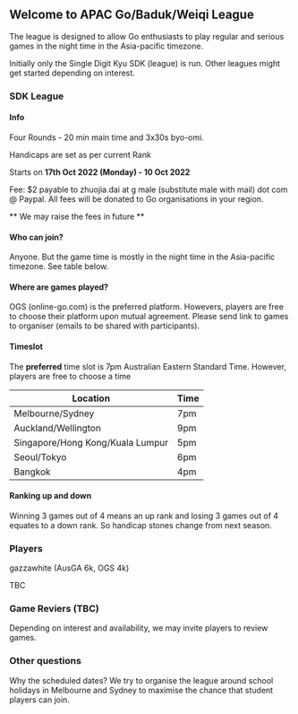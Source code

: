 
## Welcome to APAC Go/Baduk/Weiqi League

The league is designed to allow Go enthusiasts to play regular and serious games in the night time in the Asia-pacific timezone. 

Initially only the Single Digit Kyu SDK (league) is run. Other leagues might get started depending on interest.

### SDK League

#### Info

Four Rounds - 20 min main time and 3x30s byo-omi.

Handicaps are set as per current Rank

Starts on **17th Oct 2022 (Monday) - 10 Oct 2022**

Fee: $2 payable to zhuojia.dai at g male (substitute male with mail) dot com @ Paypal. All fees will be donated to Go organisations in your region.

** We may raise the fees in future **

#### Who can join?

Anyone. But the game time is mostly in the night time in the Asia-pacific timezone. See table below.

#### Where are games played?

OGS (online-go.com) is the preferred platform. Howevers, players are free to choose their platform upon mutual agreement. Please send link to games to organiser (emails to be shared with participants).

#### Timeslot 

The **preferred** time slot is 7pm Australian Eastern Standard Time. However, players are free to choose a time 

| Location | Time |
| -- | -- |
| Melbourne/Sydney | 7pm |
| Auckland/Wellington | 9pm |
| Singapore/Hong Kong/Kuala Lumpur | 5pm |
| Seoul/Tokyo | 6pm |
| Bangkok | 4pm |

#### Ranking up and down

Winning 3 games out of 4 means an up rank and losing 3 games out of 4 equates to a down rank. So handicap stones change from next season.

### Players

gazzawhite (AusGA 6k, OGS 4k)

TBC

### Game Reviers (TBC)

Depending on interest and availability, we may invite players to review games.

### Other questions

Why the scheduled dates? We try to organise the league around school holidays in Melbourne and Sydney to maximise the chance that student players can join.
